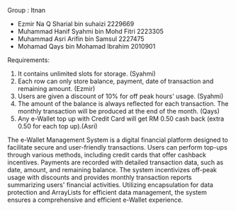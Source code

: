Group : Itnan

- Ezmir Na Q Sharial bin suhaizi 2229669
- Muhammad Hanif Syahmi bin Mohd Fitri 2223305
- Muhammad Asri Arifin bin Samsul 2227475
- Mohamad Qays bin Mohamad Ibrahim 2010901

Requirements:
1. It contains unlimited slots for storage. (Syahmi)
2. Each row can only store balance, payment, date of transaction and remaining amount. (Ezmir)
3. Users are given a discount of 10% for off peak hours' usage. (Syahmi)
4. The amount of the balance is always reflected for each transaction. The monthly transaction will be produced at the end of the month. (Qays)
5. Any e-Wallet top up with Credit Card will get RM 0.50 cash back (extra 0.50 for each top up).(Asri)


The e-Wallet Management System is a digital financial platform designed to facilitate secure and user-friendly transactions. Users can perform top-ups through various methods, including credit cards that offer cashback incentives. Payments are recorded with detailed transaction data, such as date, amount, and remaining balance. The system incentivizes off-peak usage with discounts and provides monthly transaction reports summarizing users' financial activities. Utilizing encapsulation for data protection and ArrayLists for efficient data management, the system ensures a comprehensive and efficient e-Wallet experience.
